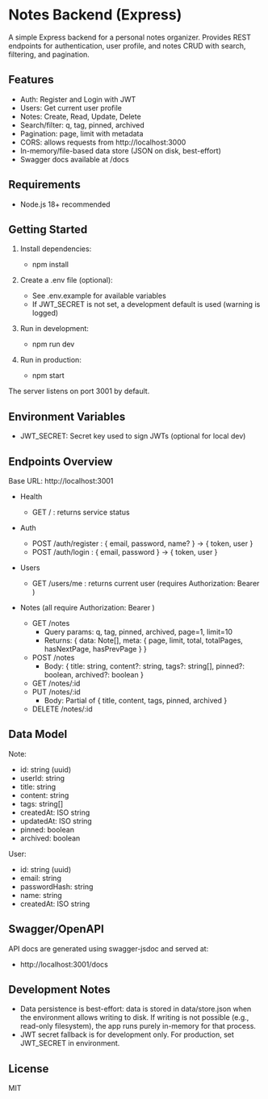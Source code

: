 # Notes Backend (Express)

A simple Express backend for a personal notes organizer. Provides REST endpoints for authentication, user profile, and notes CRUD with search, filtering, and pagination.

## Features
- Auth: Register and Login with JWT
- Users: Get current user profile
- Notes: Create, Read, Update, Delete
- Search/filter: q, tag, pinned, archived
- Pagination: page, limit with metadata
- CORS: allows requests from http://localhost:3000
- In-memory/file-based data store (JSON on disk, best-effort)
- Swagger docs available at /docs

## Requirements
- Node.js 18+ recommended

## Getting Started

1. Install dependencies:
   - npm install

2. Create a .env file (optional):
   - See .env.example for available variables
   - If JWT_SECRET is not set, a development default is used (warning is logged)

3. Run in development:
   - npm run dev

4. Run in production:
   - npm start

The server listens on port 3001 by default.

## Environment Variables
- JWT_SECRET: Secret key used to sign JWTs (optional for local dev)

## Endpoints Overview

Base URL: http://localhost:3001

- Health
  - GET / : returns service status

- Auth
  - POST /auth/register : { email, password, name? } -> { token, user }
  - POST /auth/login : { email, password } -> { token, user }

- Users
  - GET /users/me : returns current user (requires Authorization: Bearer <token>)

- Notes (all require Authorization: Bearer <token>)
  - GET /notes
    - Query params: q, tag, pinned, archived, page=1, limit=10
    - Returns: { data: Note[], meta: { page, limit, total, totalPages, hasNextPage, hasPrevPage } }
  - POST /notes
    - Body: { title: string, content?: string, tags?: string[], pinned?: boolean, archived?: boolean }
  - GET /notes/:id
  - PUT /notes/:id
    - Body: Partial of { title, content, tags, pinned, archived }
  - DELETE /notes/:id

## Data Model

Note:
- id: string (uuid)
- userId: string
- title: string
- content: string
- tags: string[]
- createdAt: ISO string
- updatedAt: ISO string
- pinned: boolean
- archived: boolean

User:
- id: string (uuid)
- email: string
- passwordHash: string
- name: string
- createdAt: ISO string

## Swagger/OpenAPI
API docs are generated using swagger-jsdoc and served at:
- http://localhost:3001/docs

## Development Notes
- Data persistence is best-effort: data is stored in data/store.json when the environment allows writing to disk. If writing is not possible (e.g., read-only filesystem), the app runs purely in-memory for that process.
- JWT secret fallback is for development only. For production, set JWT_SECRET in environment.

## License
MIT
